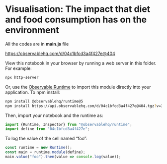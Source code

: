 # Visualisation: The impact that diet and food consumption has on the environment

All the codes are in **main.js** file

https://observablehq.com/d/04c1bfcd3a4f427e@404

View this notebook in your browser by running a web server in this folder. For
example:

~~~sh
npx http-server
~~~

Or, use the [Observable Runtime](https://github.com/observablehq/runtime) to
import this module directly into your application. To npm install:

~~~sh
npm install @observablehq/runtime@5
npm install https://api.observablehq.com/d/04c1bfcd3a4f427e@404.tgz?v=3
~~~

Then, import your notebook and the runtime as:

~~~js
import {Runtime, Inspector} from "@observablehq/runtime";
import define from "04c1bfcd3a4f427e";
~~~

To log the value of the cell named “foo”:

~~~js
const runtime = new Runtime();
const main = runtime.module(define);
main.value("foo").then(value => console.log(value));
~~~
